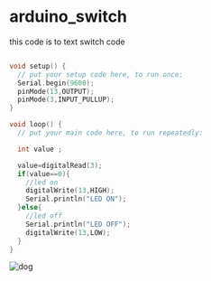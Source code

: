 # arduino_switch

this code is to text switch code

```cpp

void setup() {
  // put your setup code here, to run once:
  Serial.begin(9600);
  pinMode(13,OUTPUT);
  pinMode(3,INPUT_PULLUP);
}

void loop() {
  // put your main code here, to run repeatedly:

  int value ;

  value=digitalRead(3);
  if(value==0){
    //led on
    digitalWrite(13,HIGH);
    Serial.println("LED ON");
  }else{
    //led off
    Serial.println("LED OFF");
    digitalWrite(13,LOW);
  }
}
```

![dog](https://www.google.com/url?sa=i&source=images&cd=&ved=2ahUKEwitqurnp4fjAhUsyosBHTN2CrQQjRx6BAgBEAU&url=%2Furl%3Fsa%3Di%26source%3Dimages%26cd%3D%26ved%3D%26url%3Dhttps%253A%252F%252Felektronikapadang.blogspot.com%252F2016%252F12%252Fmengatur-terang-lled-dengan-potensio.html%26psig%3DAOvVaw1YE2bkZRsdezDrs0Bt9BlZ%26ust%3D1561644113719869&psig=AOvVaw1YE2bkZRsdezDrs0Bt9BlZ&ust=1561644113719869)
